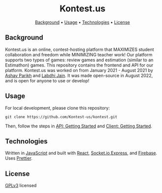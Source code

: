 <h1 align="center">
  <br/>
  Kontest.us
  </br>
</h1>


<p align="center">
  <a href="#background">Background</a> •
  <a href="#usage">Usage</a> •
  <a href="#technologies">Technologies</a> •
  <a href="#license">License</a>
</p>

## Background
Kontest.us is an online, contest-hosting platform that MAXIMIZES student collaboration and freedom while MINIMIZING teacher work! Our platform supports two types of games: review games and estimation (similar to an Estimathon) games. This repository contains the frontend and API for our platform. Kontest.us was worked on from January 2021 - August 2021 by [Ashay Parikh](https://ashayp.com/) and [Labdhi Jain](https://www.linkedin.com/in/labdhi-jain). It was made open-source in August 2022, and is open for anyone to use or develop!

## Usage

For local development, please clone this repository:
```
git clone https://github.com/Kontest-us/kontest.git
```

Then, follow the steps in [API: Getting Started](https://github.com/hack4impact-uiuc/7000-languages/blob/dev/api/README.md) and [Client: Getting Started](https://github.com/hack4impact-uiuc/7000-languages/tree/dev/client).

## Technologies

Written in [JavaScript](https://www.javascript.com/) and built with [React](https://reactjs.org/), [Socket.io](https://socket.io/),[Express](https://expressjs.com/), and [Firebase](https://firebase.google.com/). Uses [Prettier](https://prettier.io/).

## License
[GPLv3](https://github.com/Kontest-us/kontest/blob/master/LICENSE.MD) licensed

